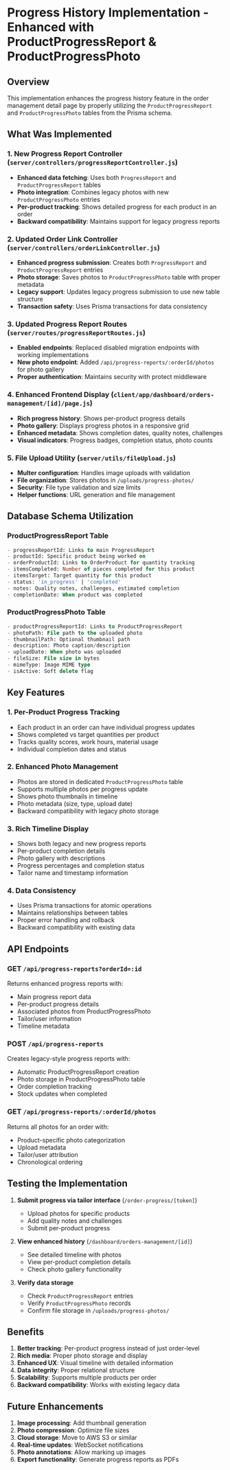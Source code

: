 # Progress History Implementation - Enhanced with ProductProgressReport & ProductProgressPhoto

## Overview

This implementation enhances the progress history feature in the order management detail page by properly utilizing the `ProductProgressReport` and `ProductProgressPhoto` tables from the Prisma schema.

## What Was Implemented

### 1. New Progress Report Controller (`server/controllers/progressReportController.js`)

- **Enhanced data fetching**: Uses both `ProgressReport` and `ProductProgressReport` tables
- **Photo integration**: Combines legacy photos with new `ProductProgressPhoto` entries
- **Per-product tracking**: Shows detailed progress for each product in an order
- **Backward compatibility**: Maintains support for legacy progress reports

### 2. Updated Order Link Controller (`server/controllers/orderLinkController.js`)

- **Enhanced progress submission**: Creates both `ProgressReport` and `ProductProgressReport` entries
- **Photo storage**: Saves photos to `ProductProgressPhoto` table with proper metadata
- **Legacy support**: Updates legacy progress submission to use new table structure
- **Transaction safety**: Uses Prisma transactions for data consistency

### 3. Updated Progress Report Routes (`server/routes/progressReportRoutes.js`)

- **Enabled endpoints**: Replaced disabled migration endpoints with working implementations
- **New photo endpoint**: Added `/api/progress-reports/:orderId/photos` for photo gallery
- **Proper authentication**: Maintains security with protect middleware

### 4. Enhanced Frontend Display (`client/app/dashboard/orders-management/[id]/page.js`)

- **Rich progress history**: Shows per-product progress details
- **Photo gallery**: Displays progress photos in a responsive grid
- **Enhanced metadata**: Shows completion dates, quality notes, challenges
- **Visual indicators**: Progress badges, completion status, photo counts

### 5. File Upload Utility (`server/utils/fileUpload.js`)

- **Multer configuration**: Handles image uploads with validation
- **File organization**: Stores photos in `/uploads/progress-photos/`
- **Security**: File type validation and size limits
- **Helper functions**: URL generation and file management

## Database Schema Utilization

### ProductProgressReport Table

```sql
- progressReportId: Links to main ProgressReport
- productId: Specific product being worked on
- orderProductId: Links to OrderProduct for quantity tracking
- itemsCompleted: Number of pieces completed for this product
- itemsTarget: Target quantity for this product
- status: 'in_progress' | 'completed'
- notes: Quality notes, challenges, estimated completion
- completionDate: When product was completed
```

### ProductProgressPhoto Table

```sql
- productProgressReportId: Links to ProductProgressReport
- photoPath: File path to the uploaded photo
- thumbnailPath: Optional thumbnail path
- description: Photo caption/description
- uploadDate: When photo was uploaded
- fileSize: File size in bytes
- mimeType: Image MIME type
- isActive: Soft delete flag
```

## Key Features

### 1. Per-Product Progress Tracking

- Each product in an order can have individual progress updates
- Shows completed vs target quantities per product
- Tracks quality scores, work hours, material usage
- Individual completion dates and status

### 2. Enhanced Photo Management

- Photos are stored in dedicated `ProductProgressPhoto` table
- Supports multiple photos per progress update
- Shows photo thumbnails in timeline
- Photo metadata (size, type, upload date)
- Backward compatibility with legacy photo storage

### 3. Rich Timeline Display

- Shows both legacy and new progress reports
- Per-product completion details
- Photo gallery with descriptions
- Progress percentages and completion status
- Tailor name and timestamp information

### 4. Data Consistency

- Uses Prisma transactions for atomic operations
- Maintains relationships between tables
- Proper error handling and rollback
- Backward compatibility with existing data

## API Endpoints

### GET `/api/progress-reports?orderId=:id`

Returns enhanced progress reports with:

- Main progress report data
- Per-product progress details
- Associated photos from ProductProgressPhoto
- Tailor/user information
- Timeline metadata

### POST `/api/progress-reports`

Creates legacy-style progress reports with:

- Automatic ProductProgressReport creation
- Photo storage in ProductProgressPhoto table
- Order completion tracking
- Stock updates when completed

### GET `/api/progress-reports/:orderId/photos`

Returns all photos for an order with:

- Product-specific photo categorization
- Upload metadata
- Tailor/user attribution
- Chronological ordering

## Testing the Implementation

1. **Submit progress via tailor interface** (`/order-progress/[token]`)

   - Upload photos for specific products
   - Add quality notes and challenges
   - Submit per-product progress

2. **View enhanced history** (`/dashboard/orders-management/[id]`)

   - See detailed timeline with photos
   - View per-product completion details
   - Check photo gallery functionality

3. **Verify data storage**
   - Check `ProductProgressReport` entries
   - Verify `ProductProgressPhoto` records
   - Confirm file storage in `/uploads/progress-photos/`

## Benefits

1. **Better tracking**: Per-product progress instead of just order-level
2. **Rich media**: Proper photo storage and display
3. **Enhanced UX**: Visual timeline with detailed information
4. **Data integrity**: Proper relational structure
5. **Scalability**: Supports multiple products per order
6. **Backward compatibility**: Works with existing legacy data

## Future Enhancements

1. **Image processing**: Add thumbnail generation
2. **Photo compression**: Optimize file sizes
3. **Cloud storage**: Move to AWS S3 or similar
4. **Real-time updates**: WebSocket notifications
5. **Photo annotations**: Allow marking up images
6. **Export functionality**: Generate progress reports as PDFs
